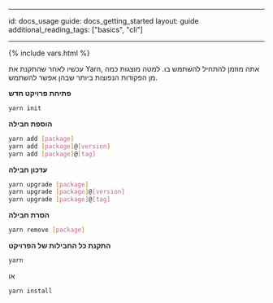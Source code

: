 * * *

id: docs_usage guide: docs_getting_started layout: guide additional_reading_tags: ["basics", "cli"]

* * *

{% include vars.html %}

עכשיו לאחר שהתקנת את Yarn, אתה מוזמן להתחיל להשתמש בו. למטה מוצגות כמה מן הפקודות הנפוצות ביותר שבהן אפשר להשתמש.

**פתיחת פרויקט חדש**

```sh
yarn init
```

**הוספת חבילה**

```sh
yarn add [package]
yarn add [package]@[version]
yarn add [package]@[tag]
```

**עדכון חבילה**

```sh
yarn upgrade [package]
yarn upgrade [package]@[version]
yarn upgrade [package]@[tag]
```

**הסרת חבילה**

```sh
yarn remove [package]
```

**התקנת כל החבילות של הפרויקט**

```sh
yarn
```

או

```sh
yarn install
```